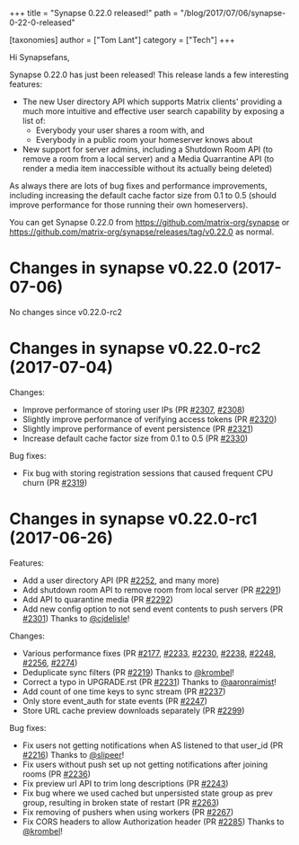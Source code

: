 +++
title = "Synapse 0.22.0 released!"
path = "/blog/2017/07/06/synapse-0-22-0-released"

[taxonomies]
author = ["Tom Lant"]
category = ["Tech"]
+++

Hi Synapsefans,

Synapse 0.22.0 has just been released! This release lands a few interesting features:
<ul>
 	<li>The new User directory API which supports Matrix clients' providing a much more intuitive and effective user search capability by exposing a list of:
<ul>
 	<li>Everybody your user shares a room with, and</li>
 	<li>Everybody in a public room your homeserver knows about</li>
</ul>
</li>
 	<li>New support for server admins, including a Shutdown Room API (to remove a room from a local server) and a Media Quarrantine API (to render a media item inaccessible without its actually being deleted)</li>
</ul>
As always there are lots of bug fixes and performance improvements, including increasing the default cache factor size from 0.1 to 0.5 (should improve performance for those running their own homeservers).

You can get Synapse 0.22.0 from <a href="https://github.com/matrix-org/synapse">https://github.com/matrix-org/synapse</a> or <a href="https://github.com/matrix-org/synapse/releases/tag/v0.22.0">https://github.com/matrix-org/synapse/releases/tag/v0.22.0</a> as normal.
<h1>Changes in synapse v0.22.0 (2017-07-06)</h1>
No changes since v0.22.0-rc2
<h1>Changes in synapse v0.22.0-rc2 (2017-07-04)</h1>
Changes:
<ul>
 	<li>Improve performance of storing user IPs (PR <a class="issue-link js-issue-link" href="https://github.com/matrix-org/synapse/pull/2307" data-url="https://github.com/matrix-org/synapse/issues/2307" data-id="238837177" data-error-text="Failed to load issue title" data-permission-text="Issue title is private">#2307</a>, <a class="issue-link js-issue-link" href="https://github.com/matrix-org/synapse/pull/2308" data-url="https://github.com/matrix-org/synapse/issues/2308" data-id="238864014" data-error-text="Failed to load issue title" data-permission-text="Issue title is private">#2308</a>)</li>
 	<li>Slightly improve performance of verifying access tokens (PR <a class="issue-link js-issue-link" href="https://github.com/matrix-org/synapse/pull/2320" data-url="https://github.com/matrix-org/synapse/issues/2320" data-id="239486219" data-error-text="Failed to load issue title" data-permission-text="Issue title is private">#2320</a>)</li>
 	<li>Slightly improve performance of event persistence (PR <a class="issue-link js-issue-link" href="https://github.com/matrix-org/synapse/pull/2321" data-url="https://github.com/matrix-org/synapse/issues/2321" data-id="239502265" data-error-text="Failed to load issue title" data-permission-text="Issue title is private">#2321</a>)</li>
 	<li>Increase default cache factor size from 0.1 to 0.5 (PR <a class="issue-link js-issue-link" href="https://github.com/matrix-org/synapse/pull/2330" data-url="https://github.com/matrix-org/synapse/issues/2330" data-id="240356521" data-error-text="Failed to load issue title" data-permission-text="Issue title is private">#2330</a>)</li>
</ul>
Bug fixes:
<ul>
 	<li>Fix bug with storing registration sessions that caused frequent CPU churn
(PR <a class="issue-link js-issue-link" href="https://github.com/matrix-org/synapse/pull/2319" data-url="https://github.com/matrix-org/synapse/issues/2319" data-id="239472982" data-error-text="Failed to load issue title" data-permission-text="Issue title is private">#2319</a>)</li>
</ul>
<h1>Changes in synapse v0.22.0-rc1 (2017-06-26)</h1>
Features:
<ul>
 	<li>Add a user directory API (PR <a class="issue-link js-issue-link" href="https://github.com/matrix-org/synapse/pull/2252" data-url="https://github.com/matrix-org/synapse/issues/2252" data-id="232602331" data-error-text="Failed to load issue title" data-permission-text="Issue title is private">#2252</a>, and many more)</li>
 	<li>Add shutdown room API to remove room from local server (PR <a class="issue-link js-issue-link" title="Add shutdown room API" href="https://github.com/matrix-org/synapse/pull/2291" data-id="236863021" data-error-text="Failed to load issue title" data-permission-text="Issue title is private">#2291</a>)</li>
 	<li>Add API to quarantine media (PR <a class="issue-link js-issue-link" href="https://github.com/matrix-org/synapse/pull/2292" data-url="https://github.com/matrix-org/synapse/issues/2292" data-id="236951215" data-error-text="Failed to load issue title" data-permission-text="Issue title is private">#2292</a>)</li>
 	<li>Add new config option to not send event contents to push servers (PR <a class="issue-link js-issue-link" title="Add configuration parameter to allow redaction of content from push m…" href="https://github.com/matrix-org/synapse/pull/2301" data-id="238111730" data-error-text="Failed to load issue title" data-permission-text="Issue title is private">#2301</a>)
Thanks to <a class="user-mention" href="https://github.com/cjdelisle">@cjdelisle</a>!</li>
</ul>
Changes:
<ul>
 	<li>Various performance fixes (PR <a class="issue-link js-issue-link" href="https://github.com/matrix-org/synapse/pull/2177" data-url="https://github.com/matrix-org/synapse/issues/2177" data-id="225644418" data-error-text="Failed to load issue title" data-permission-text="Issue title is private">#2177</a>, <a class="issue-link js-issue-link" href="https://github.com/matrix-org/synapse/pull/2233" data-url="https://github.com/matrix-org/synapse/issues/2233" data-id="229717425" data-error-text="Failed to load issue title" data-permission-text="Issue title is private">#2233</a>, <a class="issue-link js-issue-link" href="https://github.com/matrix-org/synapse/pull/2230" data-url="https://github.com/matrix-org/synapse/issues/2230" data-id="229354438" data-error-text="Failed to load issue title" data-permission-text="Issue title is private">#2230</a>, <a class="issue-link js-issue-link" href="https://github.com/matrix-org/synapse/pull/2238" data-url="https://github.com/matrix-org/synapse/issues/2238" data-id="230015890" data-error-text="Failed to load issue title" data-permission-text="Issue title is private">#2238</a>, <a class="issue-link js-issue-link" href="https://github.com/matrix-org/synapse/pull/2248" data-url="https://github.com/matrix-org/synapse/issues/2248" data-id="231384660" data-error-text="Failed to load issue title" data-permission-text="Issue title is private">#2248</a>, <a class="issue-link js-issue-link" href="https://github.com/matrix-org/synapse/pull/2256" data-url="https://github.com/matrix-org/synapse/issues/2256" data-id="234157222" data-error-text="Failed to load issue title" data-permission-text="Issue title is private">#2256</a>,
<a class="issue-link js-issue-link" href="https://github.com/matrix-org/synapse/pull/2274" data-url="https://github.com/matrix-org/synapse/issues/2274" data-id="235482780" data-error-text="Failed to load issue title" data-permission-text="Issue title is private">#2274</a>)</li>
 	<li>Deduplicate sync filters (PR <a class="issue-link js-issue-link" href="https://github.com/matrix-org/synapse/pull/2219" data-url="https://github.com/matrix-org/synapse/issues/2219" data-id="228004726" data-error-text="Failed to load issue title" data-permission-text="Issue title is private">#2219</a>) Thanks to <a class="user-mention" href="https://github.com/krombel">@krombel</a>!</li>
 	<li>Correct a typo in UPGRADE.rst (PR <a class="issue-link js-issue-link" href="https://github.com/matrix-org/synapse/pull/2231" data-url="https://github.com/matrix-org/synapse/issues/2231" data-id="229539435" data-error-text="Failed to load issue title" data-permission-text="Issue title is private">#2231</a>) Thanks to <a class="user-mention" href="https://github.com/aaronraimist">@aaronraimist</a>!</li>
 	<li>Add count of one time keys to sync stream (PR <a class="issue-link js-issue-link" href="https://github.com/matrix-org/synapse/pull/2237" data-url="https://github.com/matrix-org/synapse/issues/2237" data-id="229999204" data-error-text="Failed to load issue title" data-permission-text="Issue title is private">#2237</a>)</li>
 	<li>Only store event_auth for state events (PR <a class="issue-link js-issue-link" href="https://github.com/matrix-org/synapse/pull/2247" data-url="https://github.com/matrix-org/synapse/issues/2247" data-id="231038843" data-error-text="Failed to load issue title" data-permission-text="Issue title is private">#2247</a>)</li>
 	<li>Store URL cache preview downloads separately (PR <a class="issue-link js-issue-link" href="https://github.com/matrix-org/synapse/pull/2299" data-url="https://github.com/matrix-org/synapse/issues/2299" data-id="238100783" data-error-text="Failed to load issue title" data-permission-text="Issue title is private">#2299</a>)</li>
</ul>
Bug fixes:
<ul>
 	<li>Fix users not getting notifications when AS listened to that user_id (PR
<a class="issue-link js-issue-link" href="https://github.com/matrix-org/synapse/pull/2216" data-url="https://github.com/matrix-org/synapse/issues/2216" data-id="227919645" data-error-text="Failed to load issue title" data-permission-text="Issue title is private">#2216</a>) Thanks to <a class="user-mention" href="https://github.com/slipeer">@slipeer</a>!</li>
 	<li>Fix users without push set up not getting notifications after joining rooms
(PR <a class="issue-link js-issue-link" href="https://github.com/matrix-org/synapse/pull/2236" data-url="https://github.com/matrix-org/synapse/issues/2236" data-id="229977772" data-error-text="Failed to load issue title" data-permission-text="Issue title is private">#2236</a>)</li>
 	<li>Fix preview url API to trim long descriptions (PR <a class="issue-link js-issue-link" href="https://github.com/matrix-org/synapse/pull/2243" data-url="https://github.com/matrix-org/synapse/issues/2243" data-id="230506502" data-error-text="Failed to load issue title" data-permission-text="Issue title is private">#2243</a>)</li>
 	<li>Fix bug where we used cached but unpersisted state group as prev group,
resulting in broken state of restart (PR <a class="issue-link js-issue-link" href="https://github.com/matrix-org/synapse/pull/2263" data-url="https://github.com/matrix-org/synapse/issues/2263" data-id="234489302" data-error-text="Failed to load issue title" data-permission-text="Issue title is private">#2263</a>)</li>
 	<li>Fix removing of pushers when using workers (PR <a class="issue-link js-issue-link" title="Fix removing of pushers when using workers" href="https://github.com/matrix-org/synapse/pull/2267" data-id="234785628" data-error-text="Failed to load issue title" data-permission-text="Issue title is private">#2267</a>)</li>
 	<li>Fix CORS headers to allow Authorization header (PR <a class="issue-link js-issue-link" title="allow Authorization header" href="https://github.com/matrix-org/synapse/pull/2285" data-id="236427727" data-error-text="Failed to load issue title" data-permission-text="Issue title is private">#2285</a>) Thanks to <a class="user-mention" href="https://github.com/krombel">@krombel</a>!</li>
</ul>
